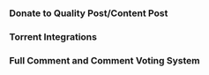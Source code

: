 ### Donate to Quality Post/Content Post
### Torrent Integrations
### Full Comment and Comment Voting System

